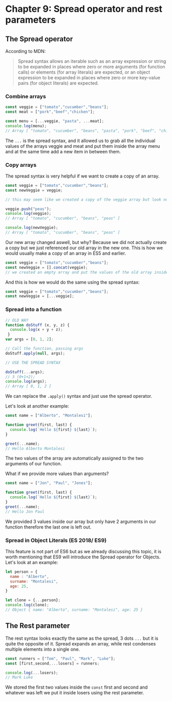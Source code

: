 # Chapter 9: Spread operator and rest parameters

## The Spread operator

According to MDN:

> Spread syntax allows an iterable such as an array expression or string to be expanded in places where zero or more arguments \(for function calls\) or elements \(for array literals\) are expected, or an object expression to be expanded in places where zero or more key-value pairs \(for object literals\) are expected.

### Combine arrays

```javascript
const veggie = ["tomato","cucumber","beans"];
const meat = ["pork","beef","chicken"];

const menu = [...veggie, "pasta", ...meat];
console.log(menu);
// Array [ "tomato", "cucumber", "beans", "pasta", "pork", "beef", "chicken" ]
```

The `...` is the spread syntax, and it allowed us to grab all the individual values of the arrays veggie and meat and put them inside the array menu and at the same time add a new item in between them.

### Copy arrays

The spread syntax is very helpful if we want to create a copy of an array.

```javascript
const veggie = ["tomato","cucumber","beans"];
const newVeggie = veggie;

// this may seem like we created a copy of the veggie array but look now

veggie.push("peas");
console.log(veggie);
// Array [ "tomato", "cucumber", "beans", "peas" ]

console.log(newVeggie);
// Array [ "tomato", "cucumber", "beans", "peas" ]
```

Our new array changed aswell, but why? Because we did not actually create a copy but we just referenced our old array in the new one. This is how we would usually make a copy of an array in ES5 and earlier.

```javascript
const veggie = ["tomato","cucumber","beans"];
const newVeggie = [].concat(veggie);
// we created an empty array and put the values of the old array inside of it
```

And this is how we would do the same using the spread syntax:

```javascript
const veggie = ["tomato","cucumber","beans"];
const newVeggie = [...veggie];
```

### Spread into a function

```javascript
// OLD WAY
function doStuff (x, y, z) {
  console.log(x + y + z);
 }
var args = [0, 1, 2];

// Call the function, passing args
doStuff.apply(null, args);

// USE THE SPREAD SYNTAX

doStuff(...args);
// 3 (0+1+2);
console.log(args);
// Array [ 0, 1, 2 ]
```

We can replace the `.apply()` syntax and just use the spread operator.

Let's look at another example:

```javascript
const name = ["Alberto", "Montalesi"];

function greet(first, last) {
  console.log(`Hello ${first} ${last}`);
}

greet(...name);
// Hello Alberto Montalesi
```

The two values of the array are automatically assigned to the two arguments of our function.

What if we provide more values than arguments?

```javascript
const name = ["Jon", "Paul", "Jones"];

function greet(first, last) {
  console.log(`Hello ${first} ${last}`);
}
greet(...name);
// Hello Jon Paul
```

We provided 3 values inside our array but only have 2 arguments in our function therefore the last one is left out.

### Spread in Object Literals \(ES 2018/ ES9\)

This feature is not part of ES6 but as we already discussing this topic, it is worth mentioning that ES9 will introduce the Spread operator for Objects. Let's look at an example:

```javascript
let person = {
  name : "Alberto",
  surname: "Montalesi",
  age: 25,
}

let clone = {...person};
console.log(clone);
// Object { name: "Alberto", surname: "Montalesi", age: 25 }
```

## The Rest parameter

The rest syntax looks exactly the same as the spread, 3 dots `...` but it is quite the opposite of it. Spread expands an array, while rest condenses multiple elements into a single one.

```javascript
const runners = ["Tom", "Paul", "Mark", "Luke"];
const [first,second,...losers] = runners;

console.log(...losers);
// Mark Luke
```

We stored the first two values inside the `const` first and second and whatever was left we put it inside losers using the rest parameter.


